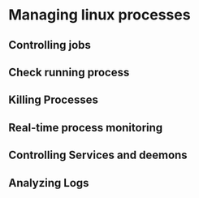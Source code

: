 # Managing linux processes 

## Controlling jobs
## Check running process
## Killing Processes
## Real-time process monitoring
## Controlling Services and deemons
## Analyzing Logs
